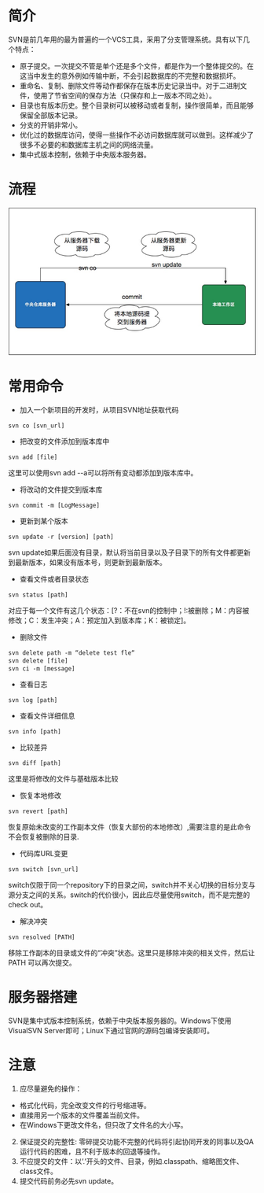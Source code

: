 # 简介
SVN是前几年用的最为普遍的一个VCS工具，采用了分支管理系统。具有以下几个特点：

+ 原子提交。一次提交不管是单个还是多个文件，都是作为一个整体提交的。在这当中发生的意外例如传输中断，不会引起数据库的不完整和数据损坏。
+ 重命名、复制、删除文件等动作都保存在版本历史记录当中。对于二进制文件，使用了节省空间的保存方法（只保存和上一版本不同之处）。
+ 目录也有版本历史。整个目录树可以被移动或者复制，操作很简单，而且能够保留全部版本记录。
+ 分支的开销非常小。
+ 优化过的数据库访问，使得一些操作不必访问数据库就可以做到。这样减少了很多不必要的和数据库主机之间的网络流量。
+ 集中式版本控制，依赖于中央版本服务器。

# 流程
![alt 流程图](../../sources/img/svn.jpg)


#  常用命令

+ 加入一个新项目的开发时，从项目SVN地址获取代码
```
svn co [svn_url]
```

+ 把改变的文件添加到版本库中
```
svn add [file]
```
这里可以使用svn add --a可以将所有变动都添加到版本库中。

+ 将改动的文件提交到版本库
```
svn commit -m [LogMessage]
```
+ 更新到某个版本
```
svn update -r [version] [path]
```
svn update如果后面没有目录，默认将当前目录以及子目录下的所有文件都更新到最新版本，如果没有版本号，则更新到最新版本。

+ 查看文件或者目录状态
```
svn status [path]
```
对应于每一个文件有这几个状态：[?：不在svn的控制中；!:被删除；M：内容被修改；C：发生冲突；A：预定加入到版本库；K：被锁定]。

+ 删除文件
```
svn delete path -m “delete test fle“
svn delete [file]
svn ci -m [message]
```
+ 查看日志
```
svn log [path]
```
+ 查看文件详细信息
```
svn info [path]
```
+ 比较差异
```
svn diff [path]
```
这里是将修改的文件与基础版本比较

+ 恢复本地修改
```
svn revert [path]
```
恢复原始未改变的工作副本文件（恢复大部份的本地修改）,需要注意的是此命令不会恢复被删除的目录.

+ 代码库URL变更
```
svn switch [svn_url]
```
switch仅限于同一个repository下的目录之间，switch并不关心切换的目标分支与源分支之间的关系。switch的代价很小，因此应尽量使用switch，而不是完整的check out。

+ 解决冲突
```
svn resolved [PATH]
```
移除工作副本的目录或文件的“冲突”状态。这里只是移除冲突的相关文件，然后让 PATH 可以再次提交。


# 服务器搭建
SVN是集中式版本控制系统，依赖于中央版本服务器的。Windows下使用VisualSVN Server即可；Linux下通过官网的源码包编译安装即可。

# 注意
1. 应尽量避免的操作：
+ 格式化代码，完全改变文件的行号缩进等。
+ 直接用另一个版本的文件覆盖当前文件。
+ 在Windows下更改文件名，但只改了文件名的大小写。
2. 保证提交的完整性: 零碎提交功能不完整的代码将引起协同开发的同事以及QA运行代码的困难，且不利于版本的回退等操作。
3. 不应提交的文件：以’.’开头的文件、目录，例如.classpath、缩略图文件、class文件。
4. 提交代码前务必先svn update。